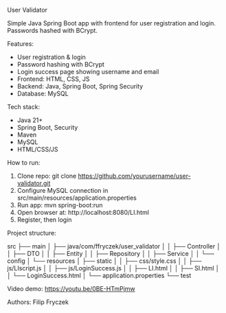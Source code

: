 User Validator

Simple Java Spring Boot app with frontend for user registration and login.
Passwords hashed with BCrypt.

Features:
- User registration & login
- Password hashing with BCrypt
- Login success page showing username and email
- Frontend: HTML, CSS, JS
- Backend: Java, Spring Boot, Spring Security
- Database: MySQL

Tech stack:
- Java 21+
- Spring Boot, Security
- Maven
- MySQL
- HTML/CSS/JS

How to run:
1. Clone repo:
   git clone https://github.com/yourusername/user-validator.git
2. Configure MySQL connection in src/main/resources/application.properties
3. Run app:
   mvn spring-boot:run
4. Open browser at:
   http://localhost:8080/LI.html
5. Register, then login

Project structure:

src
├── main
│   ├── java/com/ffryczek/user_validator
│   │   ├── Controller
│   │   ├── DTO
│   │   ├── Entity
│   │   ├── Repository
│   │   ├── Service
│   │   └── config
│   └── resources
│       ├── static
│       │   ├── css/style.css
│       │   ├── js/LIscript.js
│       │   ├── js/LoginSuccess.js
│       │   ├── LI.html
│       │   ├── SI.html
│       │   └── LoginSuccess.html
│       └── application.properties
└── test

Video demo:
https://youtu.be/0BE-HTmPjmw

Authors:
Filip Fryczek
